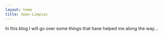 ```yaml
---
layout: home
title: Sean-Limpias
---
```


In this blog I will go over some things that have helped me along the way...
